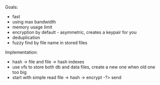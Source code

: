 Goals:
* fast
* using max bandwidth
* memory usage limit
* encryption by default - asymmetric, creates a keypair for you
* deduplication
* fuzzy find by file name in stored files

Implementation:
* hash -> file and file -> hash indexes
* use vfs to store both db and data files, create a new one when old one too big
* start with simple read file -> hash -> encrypt -?> send